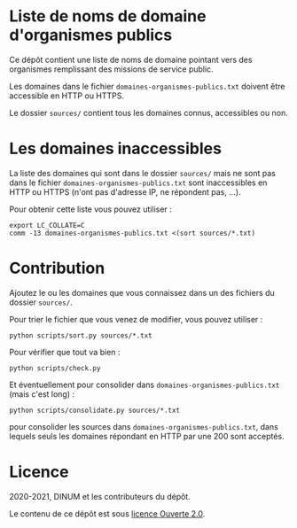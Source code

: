# Liste de noms de domaine d'organismes publics

Ce dépôt contient une liste de noms de domaine pointant vers des
organismes remplissant des missions de service public.

Les domaines dans le fichier `domaines-organismes-publics.txt` doivent
être accessible en HTTP ou HTTPS.

Le dossier `sources/` contient tous les domaines connus, accessibles ou non.


# Les domaines inaccessibles

La liste des domaines qui sont dans le dossier `sources/` mais ne sont
pas dans le fichier `domaines-organismes-publics.txt` sont
inaccessibles en HTTP ou HTTPS (n'ont pas d'adresse IP, ne répondent
pas, ...).

Pour obtenir cette liste vous pouvez utiliser :

    export LC_COLLATE=C
    comm -13 domaines-organismes-publics.txt <(sort sources/*.txt)


# Contribution

Ajoutez le ou les domaines que vous connaissez dans un des fichiers du
dossier `sources/`.

Pour trier le fichier que vous venez de modifier, vous pouvez utiliser :

    python scripts/sort.py sources/*.txt

Pour vérifier que tout va bien :

    python scripts/check.py

Et éventuellement pour consolider dans
`domaines-organismes-publics.txt` (mais c'est long) :

    python scripts/consolidate.py sources/*.txt

pour consolider les sources dans `domaines-organismes-publics.txt`,
dans lequels seuls les domaines répondant en HTTP par une 200 sont
acceptés.


# Licence

2020-2021, DINUM et les contributeurs du dépôt.

Le contenu de ce dépôt est sous [licence Ouverte 2.0](LICENCE.md).
